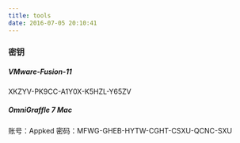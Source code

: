 ```yaml
---
title: tools
date: 2016-07-05 20:10:41
---
```

### 密钥
##### VMware-Fusion-11
XKZYV-PK9CC-A1Y0X-K5HZL-Y65ZV
##### OmniGraffle 7 Mac 
账号：Appked 密码：MFWG-GHEB-HYTW-CGHT-CSXU-QCNC-SXU
